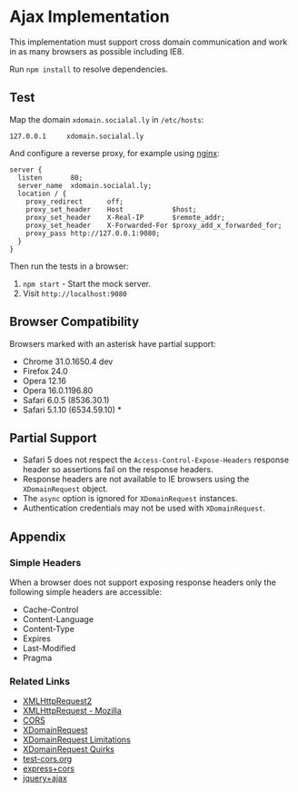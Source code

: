 # Ajax Implementation

This implementation must support cross domain communication and work in as many browsers as possible including IE8.

Run `npm install` to resolve dependencies.

## Test

Map the domain `xdomain.socialal.ly` in `/etc/hosts`:

```
127.0.0.1     xdomain.socialal.ly
```

And configure a reverse proxy, for example using [nginx](http://nginx.org):

```
server {
  listen       80;
  server_name  xdomain.socialal.ly;
  location / {
    proxy_redirect      off;
    proxy_set_header    Host            $host;
    proxy_set_header    X-Real-IP       $remote_addr;
    proxy_set_header    X-Forwarded-For $proxy_add_x_forwarded_for;
    proxy_pass http://127.0.0.1:9080;
  }
}
```

Then run the tests in a browser:

1. `npm start` - Start the mock server.
2. Visit `http://localhost:9080`

## Browser Compatibility

Browsers marked with an asterisk have partial support:

* Chrome 31.0.1650.4 dev
* Firefox 24.0
* Opera 12.16
* Opera 16.0.1196.80
* Safari 6.0.5 (8536.30.1)
* Safari 5.1.10 (6534.59.10) *

## Partial Support

* Safari 5 does not respect the `Access-Control-Expose-Headers` response header so assertions fail on the response headers.
* Response headers are not available to IE browsers using the `XDomainRequest` object.
* The `async` option is ignored for `XDomainRequest` instances.
* Authentication credentials may not be used with `XDomainRequest`.

## Appendix

### Simple Headers

When a browser does not support exposing response headers only the following
simple headers are accessible:

* Cache-Control
* Content-Language
* Content-Type
* Expires
* Last-Modified
* Pragma

### Related Links

* [XMLHttpRequest2](http://www.w3.org/TR/XMLHttpRequest2/)
* [XMLHttpRequest - Mozilla](https://developer.mozilla.org/en-US/docs/Web/API/XMLHttpRequest)
* [CORS](http://www.w3.org/TR/cors/)
* [XDomainRequest](http://msdn.microsoft.com/en-us/library/ie/cc288060(v=vs.85).aspx)
* [XDomainRequest Limitations](http://blogs.msdn.com/b/ieinternals/archive/2010/05/13/xdomainrequest-restrictions-limitations-and-workarounds.aspx)
* [XDomainRequest Quirks](http://cypressnorth.com/programming/internet-explorer-aborting-ajax-requests-fixed/)
* [test-cors.org](http://test-cors.org)
* [express+cors](https://npmjs.org/package/cors)
* [jquery+ajax](http://api.jquery.com/jQuery.ajax/)

